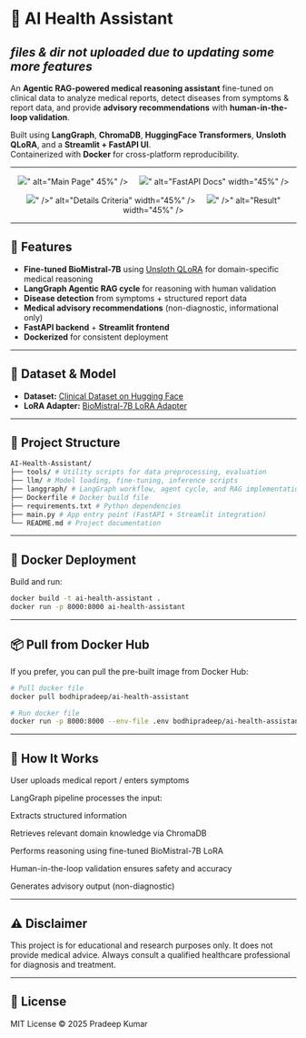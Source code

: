 ﻿# 🏥 AI Health Assistant
## *files & dir not uploaded due to updating some more features*
An **Agentic RAG-powered medical reasoning assistant** fine-tuned on clinical data to analyze medical reports, detect diseases from symptoms & report data, and provide **advisory recommendations** with **human-in-the-loop validation**.

Built using **LangGraph**, **ChromaDB**, **HuggingFace Transformers**, **Unsloth QLoRA**, and a **Streamlit + FastAPI UI**.  
Containerized with **Docker** for cross-platform reproducibility.

---
<p align="center">
  <img src="https://github.com/user-attachments/assets/6730957b-82f0-4529-972a-b122c287590e" />" alt="Main Page" 45%" /> 
  &nbsp;&nbsp;&nbsp;
  <img src="https://github.com/user-attachments/assets/6e843547-20fe-4b3a-8009-4674138a87f7" />" alt="FastAPI Docs" width="45%" />
</p>
<p align="center">
  <img src="https://github.com/user-attachments/assets/4165ebc5-7e2b-4a41-88cf-4a67fd0eccb9" />" />" alt="Details Criteria" width="45%" /> 
  &nbsp;&nbsp;&nbsp;
  <img src="https://github.com/user-attachments/assets/18e333ab-0d20-4dad-bcdf-39a82c6aec06" />" />" alt="Result" width="45%" />
</p>

---

## 📌 Features
- **Fine-tuned BioMistral-7B** using [Unsloth QLoRA](https://huggingface.co/unsloth) for domain-specific medical reasoning  
- **LangGraph Agentic RAG cycle** for reasoning with human validation
- **Disease detection** from symptoms + structured report data
- **Medical advisory recommendations** (non-diagnostic, informational only)
- **FastAPI backend** + **Streamlit frontend**
- **Dockerized** for consistent deployment

---

## 📂 Dataset & Model
- **Dataset:** [Clinical Dataset on Hugging Face](https://huggingface.co/datasets/your-dataset-link)  
- **LoRA Adapter:** [BioMistral-7B LoRA Adapter](https://huggingface.co/your-lora-adapter-link)

---

## 📁 Project Structure
```bash
AI-Health-Assistant/
├── tools/ # Utility scripts for data preprocessing, evaluation
├── llm/ # Model loading, fine-tuning, inference scripts
├── langgraph/ # LangGraph workflow, agent cycle, and RAG implementation
├── Dockerfile # Docker build file
├── requirements.txt # Python dependencies
├── main.py # App entry point (FastAPI + Streamlit integration)
└── README.md # Project documentation
```

---
## 🐳 Docker Deployment
Build and run:
```bash
docker build -t ai-health-assistant .
docker run -p 8000:8000 ai-health-assistant
```

---

## 📦 Pull from Docker Hub
If you prefer, you can pull the pre-built image from Docker Hub:

```bash
# Pull docker file
docker pull bodhipradeep/ai-health-assistant

# Run docker file
docker run -p 8000:8000 --env-file .env bodhipradeep/ai-health-assistant
```

---

## 🧠 How It Works
User uploads medical report / enters symptoms

LangGraph pipeline processes the input:

Extracts structured information

Retrieves relevant domain knowledge via ChromaDB

Performs reasoning using fine-tuned BioMistral-7B LoRA

Human-in-the-loop validation ensures safety and accuracy

Generates advisory output (non-diagnostic)

---

## ⚠️ Disclaimer
This project is for educational and research purposes only.
It does not provide medical advice. Always consult a qualified healthcare professional for diagnosis and treatment.

---

## 📜 License
MIT License © 2025 Pradeep Kumar





